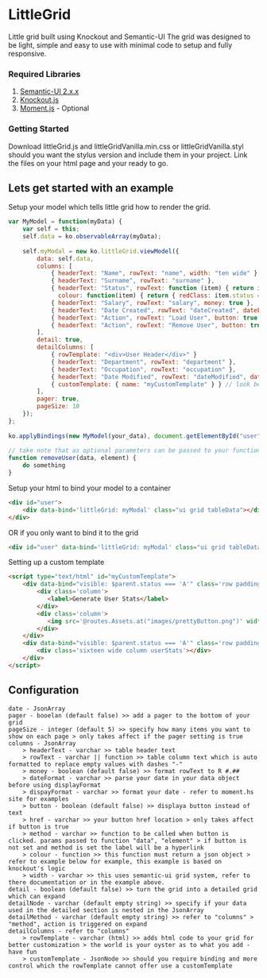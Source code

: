# LittleGrid
Little grid built using Knockout and Semantic-UI
The grid was designed to be light, simple and easy to use with minimal code to setup and fully responsive.

### Required Libraries
1. [Semantic-UI 2.x.x](http://www.semantic-ui.com/)
2. [Knockout.js](http://knockoutjs.com/)
3. [Moment.js](http://momentjs.com/) - Optional

### Getting Started
Download littleGrid.js and littleGridVanilla.min.css or littleGridVanilla.styl should you want the stylus version and include them in your project.
Link the files on your html page and your ready to go.

## Lets get started with an example
Setup your model which tells little grid how to render the grid.

```javascript
var MyModel = function(myData) {
    var self = this;
    self.data = ko.observableArray(myData);
 
    self.myModal = new ko.littleGrid.viewModel({
        data: self.data,
        columns: [
            { headerText: "Name", rowText: "name", width: "ten wide" },
            { headerText: "Surname", rowText: "surname" },
            { headerText: "Status", rowText: function (item) { return item.status === 'A' ? 'Active' : 'Inactive' },
              colour: function(item) { return { redClass: item.status === 'A' } } },
            { headerText: "Salary", rowText: "salary", money: true },
            { headerText: "Date Created", rowText: "dateCreated", dateFormat: "DD-MM-YYYY HH:mm:ss", displayFormat: "DD-MM-YYYY HH:mm" },
            { headerText: "Action", rowText: "Load User", button: true, href: "/loadUser/{userId}" },
            { headerText: "Action", rowText: "Remove User", button: true, method: "removeUser" }
        ],
        detail: true,
        detailColumns: [
            { rowTemplate: "<div>User Header</div>" }
            { headerText: "Department", rowText: "department" },
            { headerText: "Occupation", rowText: "occupation" },
            { headerText: "Date Modified", rowText: "dateModified", dateFormat: "DD-MM-YYYY HH:mm:ss", displayFormat: "DD-MM-YYYY HH:mm" },
            { customTemplate: { name: "myCustomTemplate" } } // look below how to setup a customTemplate
        ],
        pager: true,
        pageSize: 10
    });
};
 
ko.applyBindings(new MyModel(your_data), document.getElementById("user"));
 
// take note that as optional parameters can be passed to your function for the selected row
function removeUser(data, element) {
    do something
}
```

Setup your html to bind your model to a container
```html
<div id="user">
    <div data-bind='littleGrid: myModal' class="ui grid tableData"></div>
</div>
```

OR if you only want to bind it to the grid
```html
<div id="user" data-bind='littleGrid: myModal' class="ui grid tableData"></div>
```

Setting up a custom template
```html
<script type="text/html" id="myCustomTemplate">
    <div data-bind="visible: $parent.status === 'A'" class='row padding-top-0 padding-bottom-0'>
        <div class='column'>
           <label>Generate User Stats</label>
        </div>
        <div class='column'>
           <img src='@routes.Assets.at("images/prettyButton.png")' width='40px' height='40px' data-bind="click: doSomething($parent, event)"/>
        </div>
    </div>
    <div data-bind="visible: $parent.status === 'A'" class='row padding-top-0 padding-bottom-0'>
        <div class='sixteen wide column userStats'></div>
    </div>
</script>
```

## Configuration
```
date - JsonArray
pager - booelan (default false) >> add a pager to the bottom of your grid
pageSize - integer (default 5) >> specify how many items you want to show on each page > only takes affect if the pager setting is true
columns - JsonArray
    > headerText - varchar >> table header text
    > rowText - varchar || function >> table column text which is auto formatted to replace empty values with dashes "-"
    > money - boolean (default false) >> format rowText to R #.##
    > dateFormat - varchar >> parse your date in your data object before using displayFormat
    > dispayFormat - varchar >> format your date - refer to moment.hs site for examples
    > button - boolean (default false) >> displaya button instead of text
    > href - varchar >> your button href location > only takes affect if button is true
    > method - varchar >> function to be called when button is clicked. params passed to function "data", "element" > if button is not set and method is set the label will be a hyperlink
    > colour - function >> this function must return a json object > refer to example below for example, this example is based on knockout's logic
    > width - varchar >> this uses semantic-ui grid system, refer to there documentation or in the example above.
detail - boolean (default false) >> turn the grid into a detailed grid which can expand
detailNode - varchar (default empty string) >> specify if your data used in the detailed section is nested in the JsonArray
detailMethod - varchar (default empty string) >> refer to "columns" > "method", action is triggered on expand
detailColumns - refer to "columns"
    > rowTemplate - varchar (html) >> adds html code to your grid for better customization > the world is your oyster as to what you add - have fun
    > customTemplate - JsonNode >> should you require binding and more control which the rowTemplate cannot offer use a customTemplate
```
